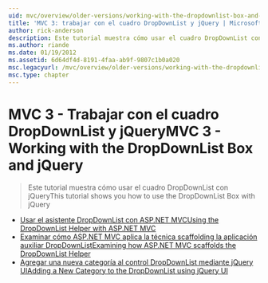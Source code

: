 ```yaml
---
uid: mvc/overview/older-versions/working-with-the-dropdownlist-box-and-jquery/index
title: 'MVC 3: trabajar con el cuadro DropDownList y jQuery | Microsoft Docs'
author: rick-anderson
description: Este tutorial muestra cómo usar el cuadro DropDownList con jQuery
ms.author: riande
ms.date: 01/19/2012
ms.assetid: 6d64df4d-8191-4faa-ab9f-9807c1b0a020
msc.legacyurl: /mvc/overview/older-versions/working-with-the-dropdownlist-box-and-jquery
msc.type: chapter
---
```

<a name="mvc-3---working-with-the-dropdownlist-box-and-jquery"></a><span data-ttu-id="ef145-103">MVC 3 - Trabajar con el cuadro DropDownList y jQuery</span><span class="sxs-lookup"><span data-stu-id="ef145-103">MVC 3 - Working with the DropDownList Box and jQuery</span></span>
====================
> <span data-ttu-id="ef145-104">Este tutorial muestra cómo usar el cuadro DropDownList con jQuery</span><span class="sxs-lookup"><span data-stu-id="ef145-104">This tutorial shows you how to use the DropDownList Box with jQuery</span></span>


- [<span data-ttu-id="ef145-105">Usar el asistente DropDownList con ASP.NET MVC</span><span class="sxs-lookup"><span data-stu-id="ef145-105">Using the DropDownList Helper with ASP.NET MVC</span></span>](using-the-dropdownlist-helper-with-aspnet-mvc.md)
- [<span data-ttu-id="ef145-106">Examinar cómo ASP.NET MVC aplica la técnica scaffolding la aplicación auxiliar DropDownList</span><span class="sxs-lookup"><span data-stu-id="ef145-106">Examining how ASP.NET MVC scaffolds the DropDownList Helper</span></span>](examining-how-aspnet-mvc-scaffolds-the-dropdownlist-helper.md)
- [<span data-ttu-id="ef145-107">Agregar una nueva categoría al control DropDownList mediante jQuery UI</span><span class="sxs-lookup"><span data-stu-id="ef145-107">Adding a New Category to the DropDownList using jQuery UI</span></span>](adding-a-new-category-to-the-dropdownlist-using-jquery-ui.md)
